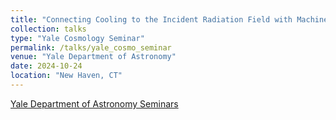 ```yaml
---
title: "Connecting Cooling to the Incident Radiation Field with Machine Learning"
collection: talks
type: "Yale Cosmology Seminar"
permalink: /talks/yale_cosmo_seminar
venue: "Yale Department of Astronomy"
date: 2024-10-24
location: "New Haven, CT"
---
```


<a href = 'https://astronomy.yale.edu/calendar'>Yale Department of Astronomy Seminars</a>
